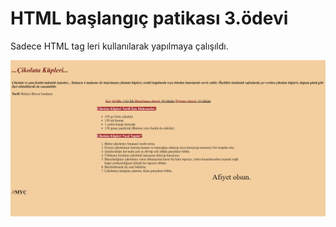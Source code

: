 # HTML başlangıç patikası 3.ödevi
Sadece HTML tag leri kullanılarak yapılmaya çalışıldı.

![img](/images/HTML_son_odev.png)
